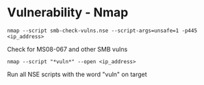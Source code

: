 # Vulnerability - Nmap

```nmap --script smb-check-vulns.nse --script-args=unsafe=1 -p445 <ip_address>```

Check for MS08-067 and other SMB vulns

```nmap --script "*vuln*" --open <ip_address>```

Run all NSE scripts with the word "vuln" on target
